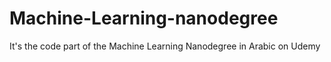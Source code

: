 # Machine-Learning-nanodegree
It's the code part of the Machine Learning Nanodegree in Arabic on Udemy 
